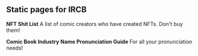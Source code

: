 ## Static pages for IRCB

**NFT Shit List**
A list of comic creators who have created NFTs. Don't buy them!

**Comic Book Industry Name Pronunciation Guide**
For all your pronunciation needs!

